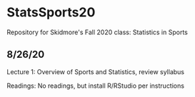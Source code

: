 # StatsSports20
Repository for Skidmore's Fall 2020 class: Statistics in Sports

## 8/26/20

Lecture 1: Overview of Sports and Statistics, review syllabus

Readings: No readings, but install R/RStudio per instructions
